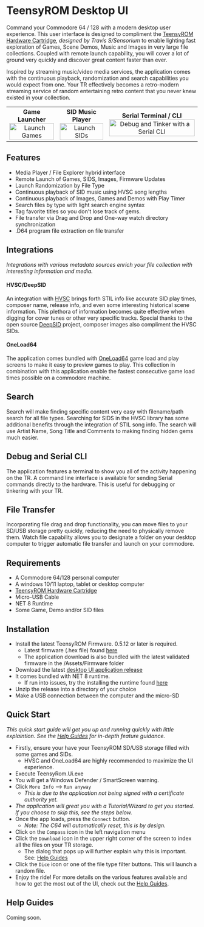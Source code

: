 # TeensyROM Desktop UI
Command your Commodore 64 / 128 with a modern desktop user experience.  This user interface is designed to compliment the [TeensyROM Hardware Cartridge](https://github.com/SensoriumEmbedded/TeensyROM), *designed by Travis S/Sensorium* to enable lighting fast exploration of Games, Scene Demos, Music and Images in very large file collections.  Coupled with remote launch capability, you will cover a lot of ground very quickly and discover great content faster than ever.

Inspired by streaming music/video media services, the application comes with the continuous playback, randomization and search capabilities you would expect from one. Your TR effectively becomes a retro-modern streaming service of random entertaining retro content that you never knew existed in your collection.  

<table>
  <tr>
    <td align="center">
      <b>Game Launcher</b><br>
      <img src="https://github.com/MetalHexx/TeensyROM-UI/assets/9291740/c5ebfbcd-4282-49b2-b349-3af5b5d503c5" width="100%" alt="Launch Games">      
    </td>
    <td align="center">
      <b>SID Music Player</b><br>
      <img src="https://github.com/MetalHexx/TeensyROM-UI/assets/9291740/d4bfa1f6-9b7d-4d2c-8d2e-02e2b505a548" width="100%" alt="Launch SIDs">
    </td>
    <td align="center">
      <b>Serial Terminal / CLI</b><br>
      <img src="https://github.com/MetalHexx/TeensyROM-UI/assets/9291740/cd59e5a9-dcd4-424e-8032-87bb1fa526d8" width="100%" alt="Debug and Tinker with a Serial CLI">
    </td>
  </tr>
</table>

## Features
- Media Player / File Explorer hybrid interface
- Remote Launch of Games, SIDS, Images, Firmware Updates
- Launch Randomization by File Type
- Continuous playback of SID music using HVSC song lengths
- Continuous playback of Images, Games and Demos with Play Timer
- Search files by type with light search engine syntax
- Tag favorite titles so you don't lose track of gems.
- File transfer via Drag and Drop and One-way watch directory synchronization
- .D64 program file extraction on file transfer

## Integrations
_Integrations with various metadata sources enrich your file collection with interesting information and media._

#### HVSC/DeepSID
An integration with [HVSC](https://www.youtube.com/watch?v=lz0CJbkplj0&list=PLmN5cgEuNrpiCj1LfKBDUZS06ZBCjif5b) brings forth STIL info like accurate SID play times, composer name, release info, and even some interesting historical scene information.  This plethora of information becomes quite effective when digging for cover tunes or other very specific tracks.  Special thanks to the open source [DeepSID](https://github.com/Chordian/deepsid) project, composer images also compliment the HVSC SIDs.

#### OneLoad64
The application comes bundled with [OneLoad64](https://www.youtube.com/watch?v=lz0CJbkplj0&list=PLmN5cgEuNrpiCj1LfKBDUZS06ZBCjif5b) game load and play screens to make it easy to preview games to play.  This collection in combination with this application enable the fastest consecutive game load times possible on a commodore machine.

## Search
Search will make finding specific content very easy with filename/path search for all file types.  Searching for SIDS in the HVSC library has some additional benefits through the integration of STIL song info.  The search will use Artist Name, Song Title and Comments to making finding hidden gems much easier.

## Debug and Serial CLI
The application features a terminal to show you all of the activity happening on the TR. A command line interface is available for sending Serial commands directly to the hardware.  This is useful for debugging or tinkering with your TR.

 ## File Transfer
Incorporating file drag and drop functionality, you can move files to your SD/USB storage pretty quickly, reducing the need to physically remove them.  Watch file capability allows you to designate a folder on your desktop computer to trigger automatic file transfer and launch on your commodore.
   
## Requirements
- A Commodore 64/128 personal computer
- A windows 10/11 laptop, tablet or desktop computer
- [TeensyROM Hardware Cartridge](https://github.com/SensoriumEmbedded/TeensyROM)
- Micro-USB Cable
- NET 8 Runtime
- Some Game, Demo and/or SID files

## Installation
- Install the latest TeensyROM Firmware.  0.5.12 or later is required.
  - Latest firmware (.hex file) found [here](https://github.com/SensoriumEmbedded/TeensyROM/blob/main/bin/TeensyROM/FW_Release_History.md)
  - The application download is also bundled with the latest validated firmware in the /Assets/Firmware folder 
- Download the latest [desktop UI application release](https://github.com/MetalHexx/TeensyROM-UI/releases)
- It comes bundled with NET 8 runtime.
  - If run into issues, try the installing the runtime found [here](https://dotnet.microsoft.com/en-us/download/dotnet/8.0)
- Unzip the release into a directory of your choice
- Make a USB connection between the computer and the micro-SD 
 
## Quick Start
*This quick start guide will get you up and running quickly with little explaintion.  See the [Help Guides](#help-guides) for in-depth feature guidance.*
- Firstly, ensure your have your TeensyROM SD/USB storage filled with some games and SIDs.
  - HVSC and OneLoad64 are highly recommended to maximize the UI experience.
- Execute TeensyRom.Ui.exe
- You will get a Windows Defender / SmartScreen warning.
- Click `More Info` --> `Run anyway`
  - *This is due to the application not being signed with a certificate authority yet.*
- _The application will great you with a Tutorial/Wizard to get you started.  If you choose to skip this, see the steps below._
- Once the app loads, press the `Connect` button.
  - *Note: The C64 will automatically reset, this is by design.*
- Click on the `Compass` icon in the left navigation menu
- Click the `Download` icon in the upper right corner of the screen to index all the files on your TR storage.
  - The dialog that pops up will further explain why this is important.  See: [Help Guides](#help-guides)
- Click the `Dice` icon or one of the file type filter buttons.  This will launch a random file.
- Enjoy the ride! For more details on the various features available and how to get the most out of the UI, check out the [Help Guides](#help-guides).

## Help Guides
Coming soon.
